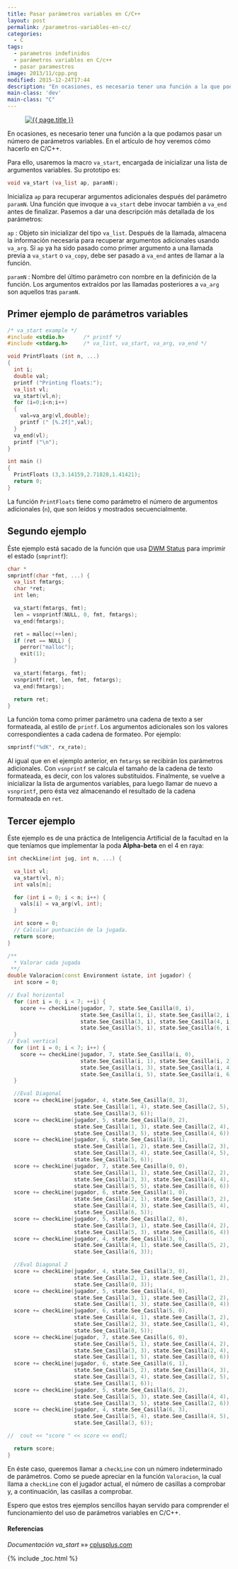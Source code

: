 ```yaml
---
title: Pasar parámetros variables en C/C++
layout: post
permalink: /parametros-variables-en-cc/
categories:
  - C
tags:
  - parametros indefinidos
  - parámetros variables en C/c++
  - pasar paramestros
image: 2013/11/cpp.png
modified: 2015-12-24T17:44
description: "En ocasiones, es necesario tener una función a la que podamos pasar un número de parámetros variables. En el artículo de hoy veremos cómo hacerlo en C/C++."
main-class: 'dev'
main-class: "C"
---
```


<figure>
  <a href="/assets/img/2013/11/cpp.png"><img src="/assets/img/2013/11/cpp.png" title="{{ page.title }}" alt="{{ page.title }}" /></a>
</figure>

En ocasiones, es necesario tener una función a la que podamos pasar un número de parámetros variables. En el artículo de hoy veremos cómo hacerlo en C/C++.

<!--ad-->

Para ello, usaremos la macro `va_start`, encargada de inicializar una lista de argumentos variables. Su prototipo es:

```cpp
void va_start (va_list ap, paramN);

```

Inicializa `ap` para recuperar argumentos adicionales después del parámetro `paramN`. Una función que invoque a `va_start` debe invocar también a `va_end` antes de finalizar. Pasemos a dar una descripción más detallada de los parámetros:

`ap`
:   Objeto sin inicializar del tipo `va_list`. Después de la llamada, almacena la información necesaria para recuperar argumentos adicionales usando `va_arg`. Si `ap` ya ha sido pasado como primer argumento a una llamada previa a `va_start` o `va_copy`, debe ser pasado a `va_end` antes de llamar a la función.

`paramN`
:   Nombre del último parámetro con nombre en la definición de la función. Los argumentos extraídos por las llamadas posteriores a `va_arg` son aquellos tras `paramN`.

## Primer ejemplo de parámetros variables

```cpp
/* va_start example */
#include <stdio.h>      /* printf */
#include <stdarg.h>     /* va_list, va_start, va_arg, va_end */

void PrintFloats (int n, ...)
{
  int i;
  double val;
  printf ("Printing floats:");
  va_list vl;
  va_start(vl,n);
  for (i=0;i<n;i++)
  {
    val=va_arg(vl,double);
    printf (" [%.2f]",val);
  }
  va_end(vl);
  printf ("\n");
}

int main ()
{
  PrintFloats (3,3.14159,2.71828,1.41421);
  return 0;
}

```

La función `PrintFloats` tiene como parámetro el número de argumentos adicionales (`n`), que son leídos y mostrados secuencialmente.

## Segundo ejemplo

Éste ejemplo está sacado de la función que usa [DWM Status][1] para imprimir el estado (`smprintf`):

```c
char *
smprintf(char *fmt, ...) {
  va_list fmtargs;
  char *ret;
  int len;

  va_start(fmtargs, fmt);
  len = vsnprintf(NULL, 0, fmt, fmtargs);
  va_end(fmtargs);

  ret = malloc(++len);
  if (ret == NULL) {
    perror("malloc");
    exit(1);
  }

  va_start(fmtargs, fmt);
  vsnprintf(ret, len, fmt, fmtargs);
  va_end(fmtargs);

  return ret;
}

```

La función toma como primer parámetro una cadena de texto a ser formateada, al estilo de `printf`. Los argumentos adicionales son los valores correspondientes a cada cadena de formateo. Por ejemplo:

```cpp
smprintf("%dK", rx_rate);

```

Al igual que en el ejemplo anterior, en `fmtargs` se recibirán los parámetros adicionales. Con `vsnprintf` se calcula el tamaño de la cadena de texto formateada, es decir, con los valores substituidos. Finalmente, se vuelve a inicializar la lista de argumentos variables, para luego llamar de nuevo a `vsnprintf`, pero ésta vez almacenando el resultado de la cadena formateada en `ret`.

## Tercer ejemplo

Éste ejemplo es de una práctica de Inteligencia Artificial de la facultad en la que teníamos que implementar la poda **Alpha-beta** en el 4 en raya:

```cpp
int checkLine(int jug, int n, ...) {

  va_list vl;
  va_start(vl, n);
  int vals[n];

  for (int i = 0; i < n; i++) {
    vals[i] = va_arg(vl, int);
  }

  int score = 0;
  // Calcular puntuación de la jugada.
  return score;
}

```

```cpp
/**
  * Valorar cada jugada
 **/
double Valoracion(const Environment &state, int jugador) {
  int score = 0;

// Eval horizontal
  for (int i = 0; i < 7; ++i) {
    score += checkLine(jugador, 7, state.See_Casilla(0, i),
                       state.See_Casilla(1, i), state.See_Casilla(2, i),
                       state.See_Casilla(3, i), state.See_Casilla(4, i),
                       state.See_Casilla(5, i), state.See_Casilla(6, i));
  }
// Eval vertical
  for (int i = 0; i < 7; i++) {
    score += checkLine(jugador, 7, state.See_Casilla(i, 0),
                       state.See_Casilla(i, 1), state.See_Casilla(i, 2),
                       state.See_Casilla(i, 3), state.See_Casilla(i, 4),
                       state.See_Casilla(i, 5), state.See_Casilla(i, 6));
  }

  //Eval Diagonal
  score += checkLine(jugador, 4, state.See_Casilla(0, 3),
                     state.See_Casilla(1, 4), state.See_Casilla(2, 5),
                     state.See_Casilla(3, 6));
  score += checkLine(jugador, 5, state.See_Casilla(0, 2),
                     state.See_Casilla(1, 3), state.See_Casilla(2, 4),
                     state.See_Casilla(3, 5), state.See_Casilla(4, 6));
  score += checkLine(jugador, 6, state.See_Casilla(0, 1),
                     state.See_Casilla(1, 2), state.See_Casilla(2, 3),
                     state.See_Casilla(3, 4), state.See_Casilla(4, 5),
                     state.See_Casilla(5, 6));
  score += checkLine(jugador, 7, state.See_Casilla(0, 0),
                     state.See_Casilla(1, 1), state.See_Casilla(2, 2),
                     state.See_Casilla(3, 3), state.See_Casilla(4, 4),
                     state.See_Casilla(5, 5), state.See_Casilla(6, 6));
  score += checkLine(jugador, 6, state.See_Casilla(1, 0),
                     state.See_Casilla(2, 1), state.See_Casilla(3, 2),
                     state.See_Casilla(4, 3), state.See_Casilla(5, 4),
                     state.See_Casilla(6, 5));
  score += checkLine(jugador, 5, state.See_Casilla(2, 0),
                     state.See_Casilla(3, 1), state.See_Casilla(4, 2),
                     state.See_Casilla(5, 3), state.See_Casilla(6, 4));
  score += checkLine(jugador, 4, state.See_Casilla(3, 0),
                     state.See_Casilla(4, 1), state.See_Casilla(5, 2),
                     state.See_Casilla(6, 3));

  //Eval Diagonal 2
  score += checkLine(jugador, 4, state.See_Casilla(3, 0),
                     state.See_Casilla(2, 1), state.See_Casilla(1, 2),
                     state.See_Casilla(0, 3));
  score += checkLine(jugador, 5, state.See_Casilla(4, 0),
                     state.See_Casilla(3, 1), state.See_Casilla(2, 2),
                     state.See_Casilla(1, 3), state.See_Casilla(0, 4));
  score += checkLine(jugador, 6, state.See_Casilla(5, 0),
                     state.See_Casilla(4, 1), state.See_Casilla(3, 2),
                     state.See_Casilla(2, 3), state.See_Casilla(1, 4),
                     state.See_Casilla(0, 5));
  score += checkLine(jugador, 7, state.See_Casilla(6, 0),
                     state.See_Casilla(5, 1), state.See_Casilla(4, 2),
                     state.See_Casilla(3, 3), state.See_Casilla(2, 4),
                     state.See_Casilla(1, 5), state.See_Casilla(0, 6));
  score += checkLine(jugador, 6, state.See_Casilla(6, 1),
                     state.See_Casilla(5, 2), state.See_Casilla(4, 3),
                     state.See_Casilla(3, 4), state.See_Casilla(2, 5),
                     state.See_Casilla(1, 6));
  score += checkLine(jugador, 5, state.See_Casilla(6, 2),
                     state.See_Casilla(5, 3), state.See_Casilla(4, 4),
                     state.See_Casilla(3, 5), state.See_Casilla(2, 6));
  score += checkLine(jugador, 4, state.See_Casilla(6, 3),
                     state.See_Casilla(5, 4), state.See_Casilla(4, 5),
                     state.See_Casilla(3, 6));

//  cout << "score " << score << endl;

  return score;
}

```

En éste caso, queremos llamar a `checkLine` con un número indeterminado de parámetros. Como se puede apreciar en la función `Valoracion`, la cual llama a `checkLine` con el jugador actual, el número de casillas a comprobar y, a continuación, las casillas a comprobar.

Espero que estos tres ejemplos sencillos hayan servido para comprender el funcionamiento del uso de parámetros variables en C/C++.

#### Referencias

*Documentación va_start* »» <a href="http://www.cplusplus.com/reference/cstdarg/va_start/" target="_blank">cplusplus.com</a>



 [1]: https://elbauldelprogramador.com/statuscolor-dwm-6-1/ "Dwm Status"

{% include _toc.html %}
